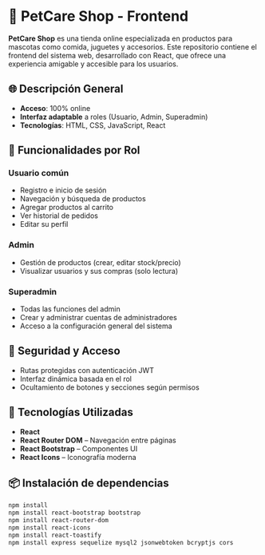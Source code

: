 # 🐾 PetCare Shop - Frontend

**PetCare Shop** es una tienda online especializada en productos para mascotas como comida, juguetes y accesorios. Este repositorio contiene el frontend del sistema web, desarrollado con React, que ofrece una experiencia amigable y accesible para los usuarios.

## 🌐 Descripción General

- **Acceso**: 100% online
- **Interfaz adaptable** a roles (Usuario, Admin, Superadmin)
- **Tecnologías**: HTML, CSS, JavaScript, React

## 👤 Funcionalidades por Rol

### Usuario común
- Registro e inicio de sesión
- Navegación y búsqueda de productos
- Agregar productos al carrito
- Ver historial de pedidos
- Editar su perfil

### Admin
- Gestión de productos (crear, editar stock/precio)
- Visualizar usuarios y sus compras (solo lectura)

### Superadmin
- Todas las funciones del admin
- Crear y administrar cuentas de administradores
- Acceso a la configuración general del sistema

## 🔐 Seguridad y Acceso

- Rutas protegidas con autenticación JWT
- Interfaz dinámica basada en el rol
- Ocultamiento de botones y secciones según permisos

## 🚀 Tecnologías Utilizadas

- **React**
- **React Router DOM** – Navegación entre páginas
- **React Bootstrap** – Componentes UI
- **React Icons** – Iconografía moderna

## 📦 Instalación de dependencias

```bash
npm install
npm install react-bootstrap bootstrap
npm install react-router-dom
npm install react-icons
npm install react-toastify
npm install express sequelize mysql2 jsonwebtoken bcryptjs cors
